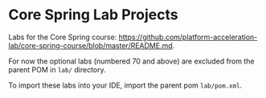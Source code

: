 # Core Spring Lab Projects

Labs for the Core Spring course: https://github.com/platform-acceleration-lab/core-spring-course/blob/master/README.md.

For now the optional labs (numbered 70 and above) are excluded from the parent POM in `lab/` directory.

To import these labs into your IDE, import the parent pom `lab/pom.xml`.

